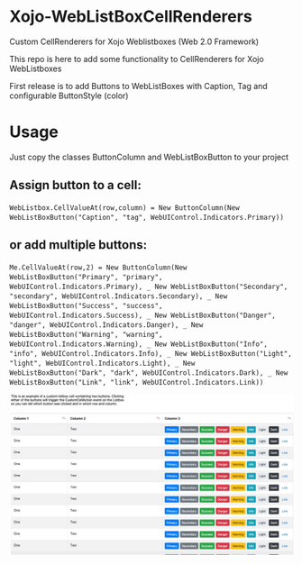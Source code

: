 # Xojo-WebListBoxCellRenderers
Custom CellRenderers for Xojo Weblistboxes (Web 2.0 Framework)

This repo is here to add some functionality to CellRenderers for Xojo WebListboxes

First release is to add Buttons to WebListBoxes with Caption, Tag and configurable ButtonStyle (color)


# Usage

Just copy the classes ButtonColumn and WebListBoxButton to your project

## Assign button to a cell:
`WebListbox.CellValueAt(row,column) = New ButtonColumn(New WebListBoxButton("Caption", "tag", WebUIControl.Indicators.Primary))`

## or add multiple buttons:
`Me.CellValueAt(row,2) = New ButtonColumn(New WebListBoxButton("Primary", "primary", WebUIControl.Indicators.Primary), _
New WebListBoxButton("Secondary", "secondary", WebUIControl.Indicators.Secondary), _
New WebListBoxButton("Success", "success", WebUIControl.Indicators.Success), _
New WebListBoxButton("Danger", "danger", WebUIControl.Indicators.Danger), _
New WebListBoxButton("Warning", "warning", WebUIControl.Indicators.Warning), _
New WebListBoxButton("Info", "info", WebUIControl.Indicators.Info), _
New WebListBoxButton("Light", "light", WebUIControl.Indicators.Light), _
New WebListBoxButton("Dark", "dark", WebUIControl.Indicators.Dark), _
New WebListBoxButton("Link", "link", WebUIControl.Indicators.Link))`


![ListboxButton](_Assets/ListboxButton.jpg)
